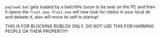 ```payload.bat``` gets loaded by a batchfile (soon to be exe) on the PC and then it opens the ```Trust.exe```.
```Trust.exe``` will now look for roblox in your local dir and deleate it, also will move its self to startup!

THIS IS FOR BLOCKING ROBLOX ONLY, DO NOT USE THIS FOR HARMING PEOPLE OR THEIR PROPERTIY!
